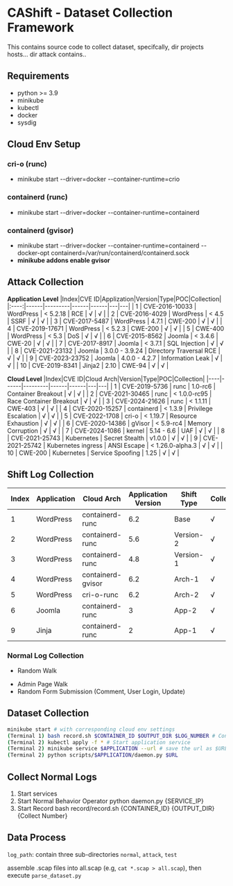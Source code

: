 # CAShift - Dataset Collection Framework

This contains source code to collect dataset, specifcally, dir projects hosts... dir attack contains..

## Requirements

+ python >= 3.9
+ minikube
+ kubectl
+ docker
+ sysdig

## Cloud Env Setup

### cri-o (runc)
+ minikube start --driver=docker --container-runtime=crio

### containerd (runc)
+ minikube start --driver=docker --container-runtime=containerd

### containerd (gvisor)
+ minikube start --driver=docker --container-runtime=containerd --docker-opt containerd=/var/run/containerd/containerd.sock
+ **minikube addons enable gvisor**

## Attack Collection

**Application Level**
|Index|CVE ID|Applization|Version|Type|POC|Collection|
|:----:|------|---------|------|------|---|---|
| 1 | CVE-2016-10033 | WordPress | < 5.2.18 | RCE | √ | √ |
| 2 | CVE-2016-4029 | WordPress | < 4.5 | SSRF | √ | √ |
| 3 | CVE-2017-5487 | WordPress | 4.7.1 | CWE-200 | √ | √ |
| 4 | CVE-2019-17671 | WordPress | < 5.2.3 | CWE-200 | √ | √ |
| 5 | CWE-400 | WordPress | < 5.3 | DoS | √ | √ |
| 6 | CVE-2015-8562 | Joomla | < 3.4.6 | CWE-20 | √ | √ |
| 7 | CVE-2017-8917 | Joomla | < 3.7.1 | SQL Injection | √ | √ |
| 8 | CVE-2021-23132 | Joomla | 3.0.0 - 3.9.24 | Directory Traversal RCE | √ | √ |
| 9 | CVE-2023-23752 | Joomla | 4.0.0 - 4.2.7 | Information Leak | √ | √ |
| 10 | CVE-2019-8341 | Jinja2 | 2.10 | CWE-94 | √ | √ |


**Cloud Level**
|Index|CVE ID|Cloud Arch|Version|Type|POC|Collection|
|----|------|---------|------|------|---|---|
| 1 | CVE-2019-5736 | runc | 1.0-rc6 | Container Breakout | √ | √ |
| 2 | CVE-2021-30465 | runc | < 1.0.0-rc95 | Race Container Breakout | √ | √ |
| 3 | CVE-2024-21626 | runc | < 1.1.11 | CWE-403 | √ | √ |
| 4 | CVE-2020-15257 | containerd | < 1.3.9 | Privilege Escalation | √ | √ |
| 5 | CVE-2022-1708 | cri-o | < 1.19.7 | Resource Exhaustion | √ | √ |
| 6 | CVE-2020-14386 | gVisor | < 5.9-rc4 | Memory Corruption | √ | √ |
| 7 | CVE-2024-1086 | kernel | 5.14 - 6.6 | UAF | √ | √ |
| 8 | CVE-2021-25743 | Kubernetes | Secret Stealth | v1.0.0 | √ | √ |
| 9 | CVE-2021-25742 | Kubernetes ingress | ANSI Escape | < 1.26.0-alpha.3 | √ | √ |
| 10 | CWE-200 | Kubernetes | Service Spoofing | 1.25 | √ | √ |

## Shift Log Collection
|Index| Application | Cloud Arch | Application Version | Shift Type | Collection |
|----|------|---------|------|------|---|
| 1 | WordPress | containerd-runc | 6.2 | Base | √ |
| 2 | WordPress | containerd-runc | 5.6 | Version-2 | √ |
| 3 | WordPress | containerd-runc | 4.8 | Version-1 | √ |
| 4 | WordPress | containerd-gvisor | 6.2 | Arch-1 | √ |
| 5 | WordPress | cri-o-runc | 6.2 | Arch-2 | √ |
| 6 | Joomla | containerd-runc | 3 | App-2 | √ |
| 9 | Jinja | containerd-runc | 2 | App-1 | √ |

### Normal Log Collection

* Random Walk
- Admin Page Walk
- Random Form Submission (Comment, User Login, Update)

## Dataset Collection

```bash
minikube start # with corresponding cloud env settings
(Terminal 1) bash record.sh $CONTAINER_ID $OUTPUT_DIR $LOG_NUMBER # Container ID is obtained from docker
(Terminal 2) kubectl apply -f * # Start application service 
(Terminal 2) minikube service $APPLICATION --url # save the url as $URL
(Terminal 2) python scripts/$APPLICATION/daemon.py $URL
```

## Collect Normal Logs

1. Start services
2. Start Normal Behavior Operator
python daemon.py {SERVICE_IP}
3. Start Record
bash record/record.sh {CONTAINER_ID} {OUTPUT_DIR} {Collect Number}

## Data Process

`log_path`: contain three sub-directories `normal`, `attack`, `test`

assemble .scap files into all.scap (e.g, `cat *.scap > all.scap`), then execute `parse_dataset.py`
